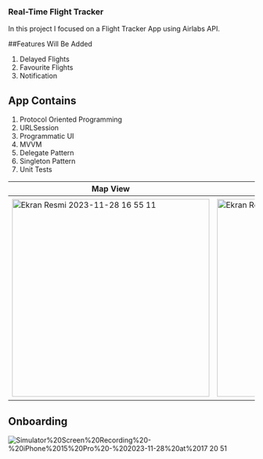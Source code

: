 ### Real-Time Flight Tracker
In this project I focused on a Flight Tracker App using Airlabs API.

##Features Will Be Added
1. Delayed Flights
2. Favourite Flights
3. Notification

## App Contains
1. Protocol Oriented Programming
2. URLSession
3. Programmatic UI
4. MVVM
5. Delegate Pattern
6. Singleton Pattern
7. Unit Tests

| Map View | List View | Serch Screen | Detail Screen | Detail Screen 2|
| -------- | --------- | ------------ | ------------- | ---------------|
|<img width="403" alt="Ekran Resmi 2023-11-28 16 55 11" src="https://github.com/MehmetKaan96/Flight-Tracker/assets/94564308/0189ed7c-eecb-4d06-aea7-6e661baf7f0d"> |<img width="403" alt="Ekran Resmi 2023-11-28 16 55 34" src="https://github.com/MehmetKaan96/Flight-Tracker/assets/94564308/561cf6af-883c-4871-b961-af6c79fbef14">  |<img width="385" alt="Ekran Resmi 2023-11-28 16 55 50" src="https://github.com/MehmetKaan96/Flight-Tracker/assets/94564308/99d50d34-19a4-4b96-a724-36f215d2046e"> | <img width="394" alt="Ekran Resmi 2023-11-28 16 56 11" src="https://github.com/MehmetKaan96/Flight-Tracker/assets/94564308/796aca94-d025-4ae3-a403-66d7f5766306"> | <img width="410" alt="Ekran Resmi 2023-11-28 16 56 24" src="https://github.com/MehmetKaan96/Flight-Tracker/assets/94564308/ab397c7d-0f70-48ff-8fdc-ec0eb9e0e549"> |

## Onboarding
![Simulator%20Screen%20Recording%20-%20iPhone%2015%20Pro%20-%202023-11-28%20at%2017 20 51](https://github.com/MehmetKaan96/Flight-Tracker/assets/94564308/514cc8ac-42c1-4d16-ba68-0453a4b886c5)
